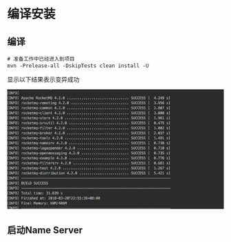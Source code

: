 # 编译安装

## 编译

```
# 准备工作中已经进入到项目
mvn -Prelease-all -DskipTests clean install -U
```

显示以下结果表示变异成功

![](/assets/rocket-mq-build-success.png)

## 启动Name Server



